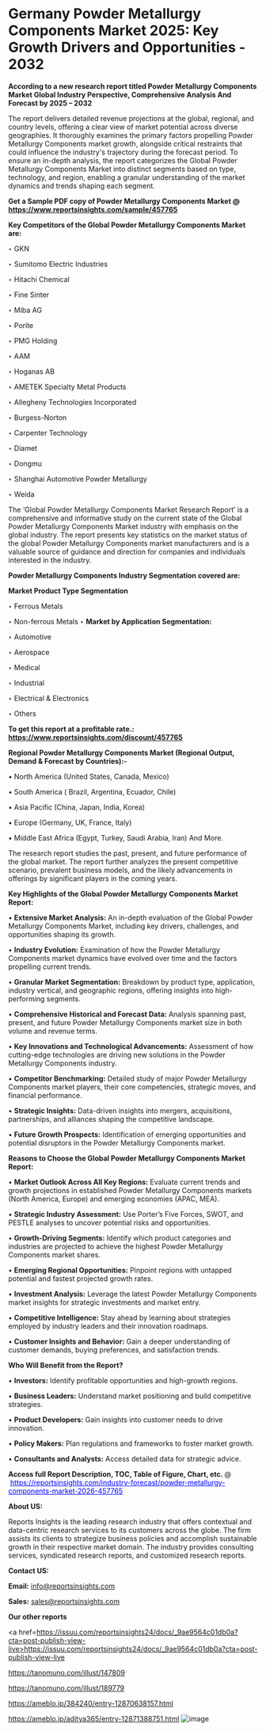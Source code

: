 # Germany Powder Metallurgy Components Market 2025: Key Growth Drivers and Opportunities - 2032

<strong>According to a new research report titled Powder Metallurgy Components Market Global Industry Perspective, Comprehensive Analysis And Forecast by 2025 – 2032</strong>

The report delivers detailed revenue projections at the global, regional, and country levels, offering a clear view of market potential across diverse geographies. It thoroughly examines the primary factors propelling Powder Metallurgy Components market growth, alongside critical restraints that could influence the industry's trajectory during the forecast period. To ensure an in-depth analysis, the report categorizes the Global Powder Metallurgy Components Market into distinct segments based on type, technology, and region, enabling a granular understanding of the market dynamics and trends shaping each segment.

<strong>Get a Sample PDF copy of Powder Metallurgy Components Market </strong><strong>@<a href=https://www.reportsinsights.com/sample/457765 style=color:#0000ff;> https://www.reportsinsights.com/sample/457765</a></strong></font>

<strong>Key Competitors of the Global Powder Metallurgy Components Market are:</strong>

‣ GKN

‣ Sumitomo Electric Industries

‣ Hitachi Chemical

‣ Fine Sinter

‣ Miba AG

‣ Porite

‣ PMG Holding

‣ AAM

‣ Hoganas AB

‣ AMETEK Specialty Metal Products

‣ Allegheny Technologies Incorporated

‣ Burgess-Norton

‣ Carpenter Technology

‣ Diamet

‣ Dongmu

‣ Shanghai Automotive Powder Metallurgy

‣ Weida

The ‘Global Powder Metallurgy Components Market Research Report’ is a comprehensive and informative study on the current state of the Global Powder Metallurgy Components Market industry with emphasis on the global industry. The report presents key statistics on the market status of the global Powder Metallurgy Components market manufacturers and is a valuable source of guidance and direction for companies and individuals interested in the industry.

<strong>Powder Metallurgy Components Industry Segmentation covered are:</strong>

<strong>Market Product Type Segmentation</strong>

‣ Ferrous Metals

‣ Non-ferrous Metals
‣ 
<strong>Market by Application Segmentation:</strong>

‣ Automotive

‣ Aerospace

‣ Medical

‣ Industrial

‣ Electrical & Electronics

‣ Others

<strong>To get this report at a profitable rate.: <a href=https://www.reportsinsights.com/discount/457765 style=color:#0000ff;>https://www.reportsinsights.com/discount/457765</a></strong></font>

<strong>Regional Powder Metallurgy Components Market (Regional Output, Demand &amp; Forecast by Countries):-</strong>

• North America (United States, Canada, Mexico)

• South America ( Brazil, Argentina, Ecuador, Chile)

• Asia Pacific (China, Japan, India, Korea)

• Europe (Germany, UK, France, Italy)

• Middle East Africa (Egypt, Turkey, Saudi Arabia, Iran) And More.

The research report studies the past, present, and future performance of the global market. The report further analyzes the present competitive scenario, prevalent business models, and the likely advancements in offerings by significant players in the coming years.

<strong>Key Highlights of the Global Powder Metallurgy Components Market Report:</strong>

• <strong>Extensive Market Analysis:</strong> An in-depth evaluation of the Global Powder Metallurgy Components Market, including key drivers, challenges, and opportunities shaping its growth.

• <strong>Industry Evolution:</strong> Examination of how the Powder Metallurgy Components market dynamics have evolved over time and the factors propelling current trends.

• <strong>Granular Market Segmentation:</strong> Breakdown by product type, application, industry vertical, and geographic regions, offering insights into high-performing segments.

• <strong>Comprehensive Historical and Forecast Data:</strong> Analysis spanning past, present, and future Powder Metallurgy Components market size in both volume and revenue terms.

• <strong>Key Innovations and Technological Advancements:</strong> Assessment of how cutting-edge technologies are driving new solutions in the Powder Metallurgy Components industry.

• <strong>Competitor Benchmarking:</strong> Detailed study of major Powder Metallurgy Components market players, their core competencies, strategic moves, and financial performance.

• <strong>Strategic Insights:</strong> Data-driven insights into mergers, acquisitions, partnerships, and alliances shaping the competitive landscape.

• <strong>Future Growth Prospects:</strong> Identification of emerging opportunities and potential disruptors in the Powder Metallurgy Components market.

<strong>Reasons to Choose the Global Powder Metallurgy Components Market Report:</strong>

• <strong>Market Outlook Across All Key Regions:</strong> Evaluate current trends and growth projections in established Powder Metallurgy Components markets (North America, Europe) and emerging economies (APAC, MEA).

• <strong>Strategic Industry Assessment:</strong> Use Porter’s Five Forces, SWOT, and PESTLE analyses to uncover potential risks and opportunities.

• <strong>Growth-Driving Segments:</strong> Identify which product categories and industries are projected to achieve the highest Powder Metallurgy Components market shares.

• <strong>Emerging Regional Opportunities:</strong> Pinpoint regions with untapped potential and fastest projected growth rates.

• <strong>Investment Analysis:</strong> Leverage the latest Powder Metallurgy Components market insights for strategic investments and market entry.

• <strong>Competitive Intelligence:</strong> Stay ahead by learning about strategies employed by industry leaders and their innovation roadmaps.

• <strong>Customer Insights and Behavior:</strong> Gain a deeper understanding of customer demands, buying preferences, and satisfaction trends.

<strong>Who Will Benefit from the Report?</strong>

• <strong>Investors:</strong> Identify profitable opportunities and high-growth regions.

• <strong>Business Leaders:</strong> Understand market positioning and build competitive strategies.

• <strong>Product Developers:</strong> Gain insights into customer needs to drive innovation.

• <strong>Policy Makers:</strong> Plan regulations and frameworks to foster market growth.

• <strong>Consultants and Analysts:</strong> Access detailed data for strategic advice.
</ul>
<strong>Access full Report Description, TOC, Table of Figure, Chart, etc. </strong>@  <a href=https://reportsinsights.com/industry-forecast/powder-metallurgy-components-market-2026-457765 style=color:#0000ff;>https://reportsinsights.com/industry-forecast/powder-metallurgy-components-market-2026-457765</a></font>

<strong><strong>About US</strong>:</strong>

Reports Insights is the leading research industry that offers contextual and data-centric research services to its customers across the globe. The firm assists its clients to strategize business policies and accomplish sustainable growth in their respective market domain. The industry provides consulting services, syndicated research reports, and customized research reports.

<strong>Contact US:</strong>

<p class=""""><b>Email:</b> <a href=mailto:info@reportsinsights.com>info@reportsinsights.com</a></p>
<p class=""""><b>Sales:</b> <a href=mailto:sales@reportsinsights.com>sales@reportsinsights.com</a></p>

<strong>Our other reports</strong>

<a href=https://issuu.com/reportsinsights24/docs/_9ae9564c01db0a?cta=post-publish-view-live>https://issuu.com/reportsinsights24/docs/_9ae9564c01db0a?cta=post-publish-view-live</a>

<a href=https://tanomuno.com/illust/147809>https://tanomuno.com/illust/147809</a>

<a href=https://tanomuno.com/illust/189779>https://tanomuno.com/illust/189779</a>

<a href=https://ameblo.jp/384240/entry-12870638157.html>https://ameblo.jp/384240/entry-12870638157.html</a>

<a href=https://ameblo.jp/aditya365/entry-12871388751.html>https://ameblo.jp/aditya365/entry-12871388751.html</a>
![image](https://github.com/user-attachments/assets/79e9e05b-4d38-4c94-9d42-4610597442fb)
